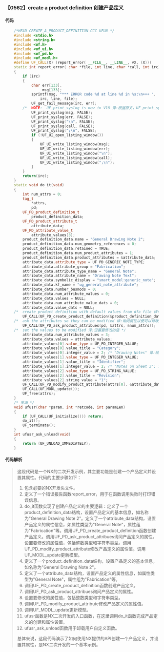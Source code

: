 ### 【0562】create a product definition 创建产品定义

#### 代码

```cpp
    /*HEAD CREATE_A_PRODUCT_DEFINITION CCC UFUN */  
    #include <stdio.h>  
    #include <string.h>  
    #include <uf.h>  
    #include <uf_ui.h>  
    #include <uf_pd.h>  
    #include <uf_modl.h>  
    #define UF_CALL(X) (report_error( __FILE__, __LINE__, #X, (X)))  
    static int report_error( char *file, int line, char *call, int irc)  
    {  
        if (irc)  
        {  
            char err[133],  
                 msg[133];  
            sprintf(msg, "*** ERROR code %d at line %d in %s:\n+++ ",  
                irc, line, file);  
            UF_get_fail_message(irc, err);  
        /*  NOTE:  UF_print_syslog is new in V18 译:根据原文，UF_print_syslog是V18版本新增的功能。 */  
            UF_print_syslog(msg, FALSE);  
            UF_print_syslog(err, FALSE);  
            UF_print_syslog("\n", FALSE);  
            UF_print_syslog(call, FALSE);  
            UF_print_syslog(";\n", FALSE);  
            if (!UF_UI_open_listing_window())  
            {  
                UF_UI_write_listing_window(msg);  
                UF_UI_write_listing_window(err);  
                UF_UI_write_listing_window("\n");  
                UF_UI_write_listing_window(call);  
                UF_UI_write_listing_window(";\n");  
            }  
        }  
        return(irc);  
    }  
    static void do_it(void)  
    {  
        int num_attrs = 0;  
        tag_t  
            *attrs,  
            pd;  
        UF_PD_product_definition_t  
            product_definition_data;  
        UF_PD_product_attribute_t  
            attribute_data;  
        UF_PD_attribute_value_t  
            attribute_values[3];  
        product_definition_data.name = "General Drawing Note 2";  
        product_definition_data.num_geometry_references = 0;  
        product_definition_data.retained = TRUE;  
        product_definition_data.num_product_attributes = 1;  
        product_definition_data.product_attributes = &attribute_data;  
        attribute_data.attribute_type = UF_PD_GENERIC_NOTE_TYPE;  
        attribute_data.attribute_group = "Fabrication";  
        attribute_data.attribute_type_name = "General Note";  
        attribute_data.attribute_name = "Drawing Note Text";  
        attribute_data.symbolic_display = "smart_model:generic_note";  
        attribute_data.kf_name = "ug_general_note_attribute";  
        attribute_data.number_busmods = 0;  
        attribute_data.num_attribute_values = 0;  
        attribute_data.values = NULL;  
        attribute_data.num_attribute_value_dats = 0;  
        attribute_data.value_dats = NULL;  
    /*  create product definition with default values from dfa file 译:根据dfa文件创建具有默认值的产品定义 */  
        UF_CALL(UF_PD_create_product_definition(&product_definition_data, &pd));  
    /*  ask the attributes so they can be modified 译:询问属性以便可以修改。 */  
        UF_CALL(UF_PD_ask_product_attribues(pd, &attrs, &num_attrs));  
    /*  set the values to be modified 译:设置要修改的值 */  
        attribute_data.num_attribute_values = 3;  
        attribute_data.values = attribute_values;  
        attribute_values[0].value_type = UF_PD_INTEGER_VALUE;  
        attribute_values[0].value_title = "Category";  
        attribute_values[0].integer_value = 2; /* "Drawing Notes" 译:绘图笔记 */  
        attribute_values[1].value_type = UF_PD_INTEGER_VALUE;  
        attribute_values[1].value_title = "Identifier";  
        attribute_values[1].integer_value = 2; /* "Notes on Sheet 3"; 译:翻译"Notes on Sheet 3"为“第3页注释”。 */  
        attribute_values[2].value_type = UF_PD_STRING_VALUE;  
        attribute_values[2].value_title = "Revision";  
        attribute_values[2].string_value = "1";  
        UF_CALL(UF_PD_modify_product_attribute(attrs[0], &attribute_data));  
        UF_CALL(UF_MODL_update());  
        UF_free(attrs);  
    }  
    /* 里海 */  
    void ufusr(char *param, int *retcode, int paramLen)  
    {  
        if (UF_CALL(UF_initialize())) return;  
        do_it();  
        UF_terminate();  
    }  
    int ufusr_ask_unload(void)  
    {  
        return (UF_UNLOAD_IMMEDIATELY);  
    }

```

#### 代码解析

> 这段代码是一个NX的二次开发示例，其主要功能是创建一个产品定义并设置其属性。代码的主要步骤如下：
>
> 1. 包含必要的NX开发头文件。
> 2. 定义了一个错误报告函数report_error，用于在函数调用失败时打印错误信息。
> 3. do_it函数实现了创建产品定义的主要逻辑：定义了一个product_definition_data结构，设置产品定义的基本信息，如名称为"General Drawing Note 2"。定义了一个attribute_data结构，设置产品定义的属性信息，如属性类型为"General Note"，属性组为"Fabrication"等。调用UF_PD_create_product_definition函数创建产品定义。调用UF_PD_ask_product_attribues询问产品定义的属性。设置要修改的属性值，包括整数类型和字符串类型。调用UF_PD_modify_product_attribute修改产品定义的属性值。调用UF_MODL_update更新模型。
> 4. 定义了一个product_definition_data结构，设置产品定义的基本信息，如名称为"General Drawing Note 2"。
> 5. 定义了一个attribute_data结构，设置产品定义的属性信息，如属性类型为"General Note"，属性组为"Fabrication"等。
> 6. 调用UF_PD_create_product_definition函数创建产品定义。
> 7. 调用UF_PD_ask_product_attribues询问产品定义的属性。
> 8. 设置要修改的属性值，包括整数类型和字符串类型。
> 9. 调用UF_PD_modify_product_attribute修改产品定义的属性值。
> 10. 调用UF_MODL_update更新模型。
> 11. ufusr函数是NX二次开发的入口函数，在这里调用do_it函数完成产品定义的创建和属性设置。
> 12. ufusr_ask_unload函数用于卸载用户自定义函数。
>
> 总体来说，这段代码演示了如何使用NX提供的API创建一个产品定义，并设置其属性，是NX二次开发的一个基本示例。
>
